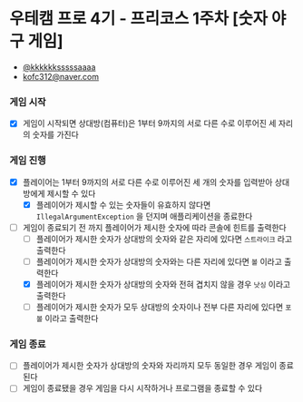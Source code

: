 # 우테캠 프로 4기 - 프리코스 1주차 [숫자 야구 게임]

- [@kkkkkksssssaaaa](https://github.com/kkkkkksssssaaaa)
- kofc312@naver.com

### 게임 시작
- [x] 게임이 시작되면 상대방(컴퓨터)은 1부터 9까지의 서로 다른 수로 이루어진 세 자리의 숫자를 가진다

### 게임 진행
- [x] 플레이어는 1부터 9까지의 서로 다른 수로 이루어진 세 개의 숫자를 입력받아 상대방에게 제시할 수 있다
  - [x] 플레이어가 제시할 수 있는 숫자들이 유효하지 않다면 `IllegalArgumentException` 을 던지며 애플리케이션을 종료한다
- [ ] 게임이 종료되기 전 까지 플레이어가 제시한 숫자에 따라 콘솔에 힌트를 출력한다
  - [ ] 플레이어가 제시한 숫자가 상대방의 숫자와 같은 자리에 있다면 `스트라이크` 라고 출력한다
  - [ ] 플레이어가 제시한 숫자가 상대방의 숫자와는 다른 자리에 있다면 `볼` 이라고 출력한다
  - [x] 플레이어가 제시한 숫자가 상대방의 숫자와 전혀 겹치지 않을 경우 `낫싱` 이라고 출력한다
  - [ ] 플레이어가 제시한 숫자가 모두 상대방의 숫자이나 전부 다른 자리에 있다면 `포볼` 이라고 출력한다

### 게임 종료
- [ ] 플레이어가 제시한 숫자가 상대방의 숫자와 자리까지 모두 동일한 경우 게임이 종료된다
- [ ] 게임이 종료됐을 경우 게임을 다시 시작하거나 프로그램을 종료할 수 있다